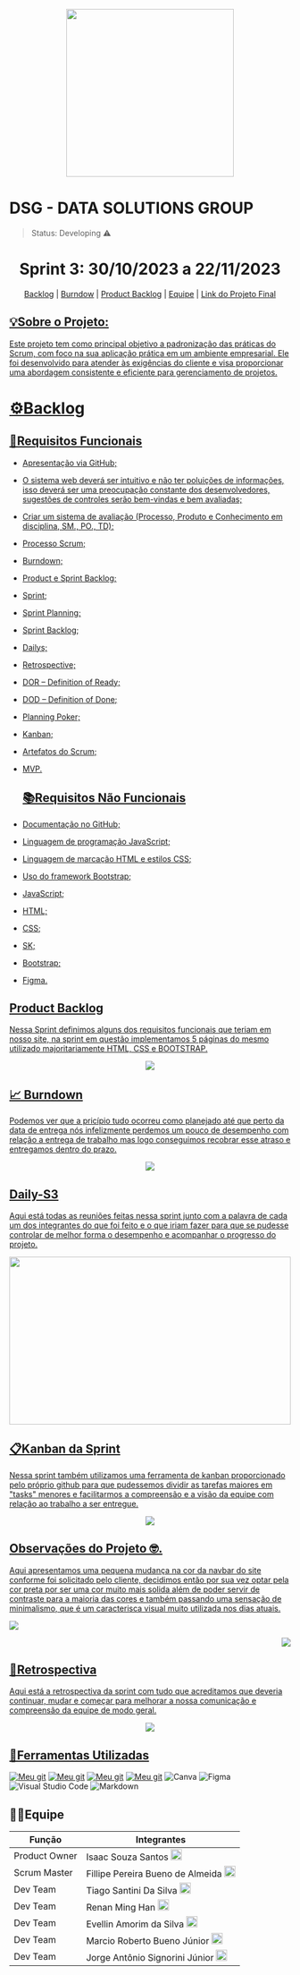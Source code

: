 <p align="center">
  <img src="img/DSG.png" width="300" height="300">
</p>
<h1>DSG - DATA SOLUTIONS GROUP</h1>

 > Status: Developing ⚠️

<h1 align="center">Sprint 3: 30/10/2023 a 22/11/2023 </h1>
<p align="center">
  <a href="#backlog">Backlog</a> |
  <a href="#burndown">Burndow</a> |
  <a href="#product">Product Backlog</a> |
  <a href="#equipe">Equipe</a> |
  <a href="https://github.com/API-DSG-1/Projeto-API/tree/main/API">Link do Projeto Final

<h2>💡Sobre o Projeto:</h2>

Este projeto tem como principal objetivo a padronização das práticas do Scrum, com foco na sua aplicação prática em um ambiente empresarial. Ele foi desenvolvido para atender às exigências do cliente e visa proporcionar uma abordagem consistente e eficiente para gerenciamento de projetos.

<span id="backlog"></span> 
<h1>⚙️Backlog</h1>

## 📝Requisitos Funcionais
* Apresentação via GitHub;
* O sistema web deverá ser intuitivo e não ter poluições de informações, isso deverá ser uma preocupação constante dos desenvolvedores, sugestões de controles serão bem-vindas e bem avaliadas;
* Criar um sistema de avaliação (Processo, Produto e Conhecimento em disciplina, SM., PO., TD);
* Processo Scrum;
* Burndown;
* Product e Sprint Backlog;
* Sprint;
* Sprint Planning;
* Sprint Backlog;
* Dailys;
* Retrospective;
* DOR – Definition of Ready;
* DOD – Definition of Done;
* Planning Poker;
* Kanban;
* Artefatos do Scrum;
* MVP.

  ## 📚Requisitos Não Funcionais
* Documentação no GitHub;
* Linguagem de programação JavaScript;
* Linguagem de marcação HTML e estilos CSS;
* Uso do framework Bootstrap;
* JavaScript;
* HTML;
* CSS;
* SK;
* Bootstrap;
* Figma.

<h2 id="product">Product Backlog</h2>
<p>Nessa Sprint definimos alguns dos requisitos funcionais que teriam em nosso site, na sprint em questão implementamos 5 páginas do mesmo utilizado majoritariamente HTML, CSS e BOOTSTRAP.</p>
<div align="center">
<img  src="img/ProductBacklogSprint2.png">
</div>

 <h2 id=burndown>📈 Burndown</h2>

<p>
Podemos ver que a pricípio tudo ocorreu como planejado até que perto da data de entrega nós infelizmente perdemos um pouco de desempenho com relação a entrega de trabalho mas logo conseguimos recobrar esse atraso e entregamos dentro do prazo.
</p>
<p align="center">
<img src="img/BurndownSprint3.png">
</p>



<h2>Daily-S3</h2>
<p>
  Aqui está todas as reuniões feitas nessa sprint junto com a palavra de cada um dos integrantes do que foi feito e o que iriam fazer para que se pudesse controlar de melhor forma o desempenho e acompanhar o progresso do projeto.
</p>
<img src="img/dayli3.png" width="100%" height="300">

## 📋Kanban da Sprint

<p>
  Nessa sprint também utilizamos uma ferramenta de kanban proporcionado pelo próprio github para que pudessemos dividir as tarefas maiores em "tasks" menores e facilitarmos a compreensão e a visão da equipe com relação ao trabalho a ser entregue. 
</p>

<p align="center">
  <img src="img/Kanban3.png"> 
</p>

<h2>
  Observações do Projeto 🤓.
</h2>
<p>
  Aqui apresentamos uma pequena mudança na cor da navbar do site conforme foi solicitado pelo cliente, decidimos então por sua vez optar pela cor preta por ser uma cor muito mais solida além de poder servir de contraste para a maioria das cores e também passando uma sensação de minimalismo, que é um caracterisca visual muito utilizada nos dias atuais.
</p>
<div>
  <p align="left">
    <img src="img/introducao3.png">
  </p>
    <p align="right">
    <img src="img/tela3.png">
  </p>
</div>

## 🤔Retrospectiva

<p>
   Aqui está a retrospectiva da sprint com tudo que acreditamos que deveria continuar, mudar e começar para melhorar a nossa comunicação e compreensão da equipe de modo geral.
</p>

<p align="center">
  <img src="img/RetrospectivaSprint2.png">  
</p>

## 🚀Ferramentas Utilizadas

[![Meu git](https://img.shields.io/badge/HTML-239120?style=for-the-badge&logo=html5&logoColor=white)]()
[![Meu git](https://img.shields.io/badge/CSS-239120?&style=for-the-badge&logo=css3&logoColor=white)]()
[![Meu git](https://img.shields.io/badge/JavaScript-F7DF1E?style=for-the-badge&logo=javascript&logoColor=black)]()
[![Meu git](https://img.shields.io/badge/Bootstrap-563D7C?style=for-the-badge&logo=bootstrap&logoColor=white)]()
![Canva](https://img.shields.io/badge/Canva-%2300C4CC.svg?style=for-the-badge&logo=Canva&logoColor=white)
![Figma](https://img.shields.io/badge/figma-%23F24E1E.svg?style=for-the-badge&logo=figma&logoColor=white)
![Visual Studio Code](https://img.shields.io/badge/Visual%20Studio%20Code-0078d7.svg?style=for-the-badge&logo=visual-studio-code&logoColor=white)
![Markdown](https://img.shields.io/badge/markdown-%23000000.svg?style=for-the-badge&logo=markdown&logoColor=white)


<h2 id="equipe">👩‍💻Equipe</h2>

| Função         | Integrantes           |
| ---------------|-----------------------|
| Product Owner  | Isaac Souza Santos <a href="img/GIT.png" target="_blank"><img src="img/GIT.png" width=20px height=20px></a> |
| Scrum Master    | Fillipe Pereira Bueno de Almeida <a href="https://github.com/FPbueno" target="_blank"><img src="img/GIT.png" width=20px height=20px></a> |
| Dev Team | Tiago Santini Da Silva <a href="https://github.com/TiagoSan23" target="_blank"><img src="img/GIT.png" width=20px height=20px></a> |
| Dev Team | Renan Ming Han <a href="https://github.com/MingRenan" target="_blank"><img src="img/GIT.png" width=20px height=20px></a> |
| Dev Team | Evellin Amorim da Silva <a href="https://github.com/evellsil" target="_blank"><img src="img/GIT.png" width=20px height=20px></a> |
| Dev Team | Marcio Roberto Bueno Júnior <a href="https://github.com/MarcinBueno" target="_blank"><img src="img/GIT.png" width=20px height=20px></a> |
| Dev Team | Jorge Antônio Signorini Júnior <a href="https://github.com/JorgeJuniorSignorini" target="_blank"><img src="img/GIT.png" width=20px height=20px></a> |Sprint 2/README.md
